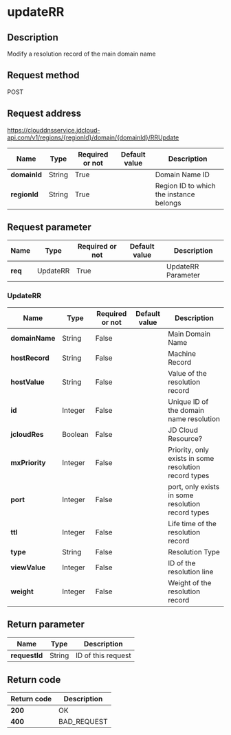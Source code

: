 # updateRR


## Description
Modify a resolution record of the main domain name

## Request method
POST

## Request address
https://clouddnsservice.jdcloud-api.com/v1/regions/{regionId}/domain/{domainId}/RRUpdate

|Name|Type|Required or not|Default value|Description|
|---|---|---|---|---|
|**domainId**|String|True||Domain Name ID|
|**regionId**|String|True||Region ID to which the instance belongs|

## Request parameter
|Name|Type|Required or not|Default value|Description|
|---|---|---|---|---|
|**req**|UpdateRR|True||UpdateRR Parameter|

### <a name="UpdateRR">UpdateRR</a>
|Name|Type|Required or not|Default value|Description|
|---|---|---|---|---|
|**domainName**|String|False||Main Domain Name|
|**hostRecord**|String|False||Machine Record|
|**hostValue**|String|False||Value of the resolution record|
|**id**|Integer|False||Unique ID of the domain name resolution|
|**jcloudRes**|Boolean|False||JD Cloud Resource?|
|**mxPriority**|Integer|False||Priority, only exists in some resolution record types|
|**port**|Integer|False||port, only exists in some resolution record types|
|**ttl**|Integer|False||Life time of the resolution record|
|**type**|String|False||Resolution Type|
|**viewValue**|Integer|False||ID of the resolution line|
|**weight**|Integer|False||Weight of the resolution record|

## Return parameter
|Name|Type|Description|
|---|---|---|
|**requestId**|String|ID of this request|



## Return code
|Return code|Description|
|---|---|
|**200**|OK|
|**400**|BAD_REQUEST|
